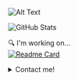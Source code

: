 ![Alt Text](https://mir-s3-cdn-cf.behance.net/project_modules/max_1200/4ff07986208593.5d9a654e92f36.gif)

![GitHub Stats](https://github-readme-stats.vercel.app/api?username=ndbac&theme=default)



:mag: I'm working on... <br>
[![Readme Card](https://github-readme-stats.vercel.app/api/pin/?username=ndbac&repo=blendaProject-blog-backend)](https://github.com/ndbac/blendaProject-blog-backend)
</details>

<details>
[![Top Langs](https://github-readme-stats.vercel.app/api/top-langs/?username=ndbac&layout=compact)](https://github.com/ndbac/blendaProject-blog-backend)
  
  <summary>Contact me!</summary>

[![Facebook](https://img.shields.io/badge/Facebook-%231877F2.svg?style=for-the-badge&logo=Facebook&logoColor=white)](https://www.facebook.com/ryannguyen0303/)

</details>
